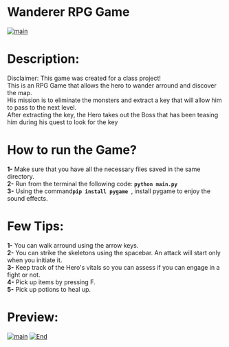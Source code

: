 # Wanderer RPG Game
<a href="https://ibb.co/MGXgfR3"><img src="https://i.ibb.co/JyhcqzM/main.png" alt="main" border="0"></a>

<h1>Description: </h1>
Disclaimer: This game was created for a class project! <br>
This is an RPG Game that allows the hero to wander arround and discover the map. <br>
His mission is to eliminate the monsters and extract a key that will allow him to pass to the next level. <br>
After extracting the key, the Hero takes out the Boss that has been teasing him during his quest to look for the key <br>

<h1>How to run the Game?</h1>
<strong>1-</strong> Make sure that you have all the necessary files saved in the same directory.  <br>
<strong>2-</strong> Run from the terminal the following code: <code><strong>python main.py</strong></code> <br>
  <strong>3-</strong> Using the command<code><strong>pip install pygame </strong></code>, install pygame to enjoy the sound effects. <br>
<h1>Few Tips:</h1>
<strong>1-</strong> You can walk arround using the arrow keys.<br>
<strong>2-</strong> You can strike the skeletons using the spacebar. An attack will start only when you initiate it. <br>
<strong>3-</strong> Keep track of the Hero's vitals so you can assess if you can engage in a fight or not. <br>
<strong>4-</strong> Pick up items by pressing F. <br>
<strong>5-</strong> Pick up potions to heal up. <br>
<h1>Preview:</h1>
<a href="https://ibb.co/MGXgfR3"><img src="https://i.ibb.co/JyhcqzM/main.png" alt="main" border="0"></a>
<a href="https://ibb.co/wBvJZnj"><img src="https://i.ibb.co/YPrD45w/End.png" alt="End" border="0"></a>
